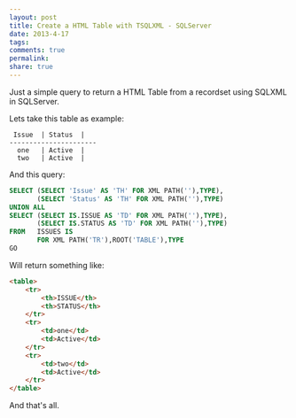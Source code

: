 ```yaml
---
layout: post
title: Create a HTML Table with TSQLXML - SQLServer
date: 2013-4-17
tags: 
comments: true
permalink:
share: true
---
```


Just a simple query to return a HTML Table from a recordset using SQLXML in SQLServer.

Lets take this table as example:

```
 Issue  | Status  |
----------------------
  one   | Active  | 
  two   | Active  |
```

And this query:

```sql
SELECT (SELECT 'Issue' AS 'TH' FOR XML PATH(''),TYPE),
       (SELECT 'Status' AS 'TH' FOR XML PATH(''),TYPE)
UNION ALL         
SELECT (SELECT IS.ISSUE AS 'TD' FOR XML PATH(''),TYPE),
       (SELECT IS.STATUS AS 'TD' FOR XML PATH(''),TYPE)
FROM   ISSUES IS
       FOR XML PATH('TR'),ROOT('TABLE'),TYPE
GO
```

Will return something like:

```html
<table>
	<tr>
    	<th>ISSUE</th>
        <th>STATUS</th>
    </tr>
	<tr>
    	<td>one</td>
        <td>Active</td>
    </tr>
	<tr>
    	<td>two</td>
        <td>Active</td>
    </tr>
</table>
```

And that's all.